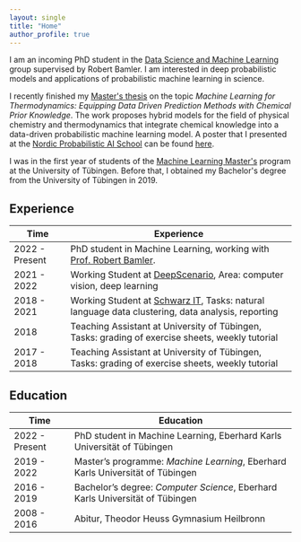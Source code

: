 ```yaml
---
layout: single
title: "Home"
author_profile: true
---
```


I am an incoming PhD student in the [Data Science and Machine Learning](https://robamler.github.io) group supervised by Robert Bamler. 
I am interested in deep probabilistic models and applications of probabilistic machine learning in science.

I recently finished my [Master's thesis](https://nc.mlcloud.uni-tuebingen.de/index.php/s/zmMGsi3jMP68pkc) on the topic *Machine Learning for Thermodynamics: Equipping Data Driven Prediction Methods with Chemical Prior Knowledge*.
The work proposes hybrid models for the field of physical chemistry and thermodynamics that integrate chemical knowledge into a data-driven probabilistic machine learning model.
A poster that I presented at the [Nordic Probabilistic AI School](https://probabilistic.ai) can be found [here](https://nc.mlcloud.uni-tuebingen.de/index.php/s/6twDbp6Kdtazctn).

I was in the first year of students of the [Machine Learning Master's](https://uni-tuebingen.de/en/study/finding-a-course/degree-programs-available/detail/course/machine-learning-master/) program at the University of Tübingen. Before that, I obtained my Bachelor's degree from the University of Tübingen in 2019.


## Experience

Time | Experience
--- | ---
2022 - Present | PhD student in Machine Learning, working with [Prof. Robert Bamler](https://robamler.github.io). 
2021 - 2022 | Working Student at [DeepScenario](https://www.deepscenario.com), Area: computer vision, deep learning
2018 - 2021 | Working Student at [Schwarz IT](https://www.it.schwarz/), Tasks: natural language data clustering, data analysis, reporting
2018 | Teaching Assistant at University of Tübingen, Tasks: grading of exercise sheets, weekly tutorial
2017 - 2018 | Teaching Assistant at University of Tübingen, Tasks: grading of exercise sheets, weekly tutorial


## Education

Time | Education
--- | ---
2022 - Present | PhD student in Machine Learning, Eberhard Karls Universität of Tübingen
2019 - 2022 | Master’s programme: *Machine Learning*, Eberhard Karls Universität of Tübingen
2016 - 2019 | Bachelor’s degree: *Computer Science*, Eberhard Karls Universität of Tübingen
2008 - 2016 | Abitur, Theodor Heuss Gymnasium Heilbronn

 
